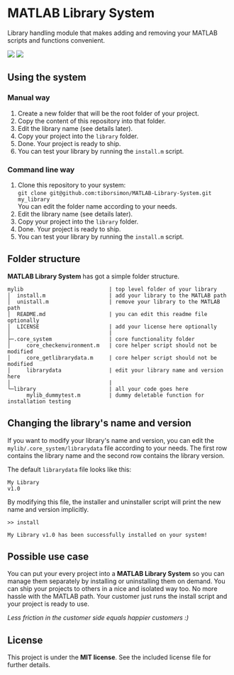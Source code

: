 # MATLAB Library System

Library handling module that makes adding and removing your MATLAB scripts and functions convenient.

 <a href="http://tiborsimon.github.io/programming/matlab-library-system/" target="_blank"><img src="http://tiborsimon.github.io/images/core/corresponding-article.png" /></a>   <a href="http://tiborsimon.github.io/programming/matlab-library-system/#discussion" target="_blank"><img src="http://tiborsimon.github.io/images/core/join-to-the-discussion.png" /></a>

## Using the system

### Manual way

1. Create a new folder that will be the root folder of your project.
1. Copy the content of this repository into that folder.
1. Edit the library name (see details later).
1. Copy your project into the `library` folder.
1. Done. Your project is ready to ship.
1. You can test your library by running the `install.m` script.

### Command line way

1. Clone this repository to your system:<br />
   `git clone git@github.com:tiborsimon/MATLAB-Library-System.git my_library`<br />
   You can edit the folder name according to your needs.
1. Edit the library name (see details later).
1. Copy your project into the `library` folder.
1. Done. Your project is ready to ship.
1. You can test your library by running the `install.m` script.

## Folder structure

__MATLAB Library System__ has got a simple folder structure.

```
mylib                           | top level folder of your library 
│  install.m                    | add your library to the MATLAB path
│  unistall.m                   | remove your library to the MATLAB path
│  README.md                    | you can edit this readme file optionally
│  LICENSE                      | add your license here optionally
│                               | 
├─.core_system                  | core functionality folder
│     core_checkenvironment.m   | core helper script should not be modified
│     core_getlibrarydata.m     | core helper script should not be modified
│     librarydata               | edit your library name and version here
│                               | 
└─library                       | all your code goes here
      mylib_dummytest.m         | dummy deletable function for installation testing
```

## Changing the library's name and version

If you want to modify your library's name and version, you can edit the `mylib/.core_system/librarydata` file according to your needs. The first row contains the library name and the second row contains the library version.

The default `librarydata` file looks like this:

```
My Library
v1.0
```

By modifying this file, the installer and uninstaller script will print the new name and version implicitly.

```
>> install
 
My Library v1.0 has been successfully installed on your system!
```


## Possible use case

You can put your every project into a __MATLAB Library System__ so you can manage them separately by installing or uninstalling them on demand. You can ship your projects to others in a nice and isolated way too. No more hassle with the MATLAB path. Your customer just runs the install script and your project is ready to use. 

_Less friction in the customer side equals happier customers :)_

## License

This project is under the __MIT license__. 
See the included license file for further details.
